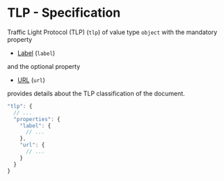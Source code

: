 # TLP - Specification

Traffic Light Protocol (TLP) (`tlp`) of value type `object` with the mandatory property

* [Label](document/distribution/tlp/label-spec.en.md) (`label`)

and the optional property

* [URL](document/distribution/tlp/url-spec.en.md) (`url`)

provides details about the TLP classification of the document.

```javascript
"tlp": {
  // ...
  "properties": {
    "label": {
      // ...
    },
    "url": {
      // ...
    }
  }
}
```
